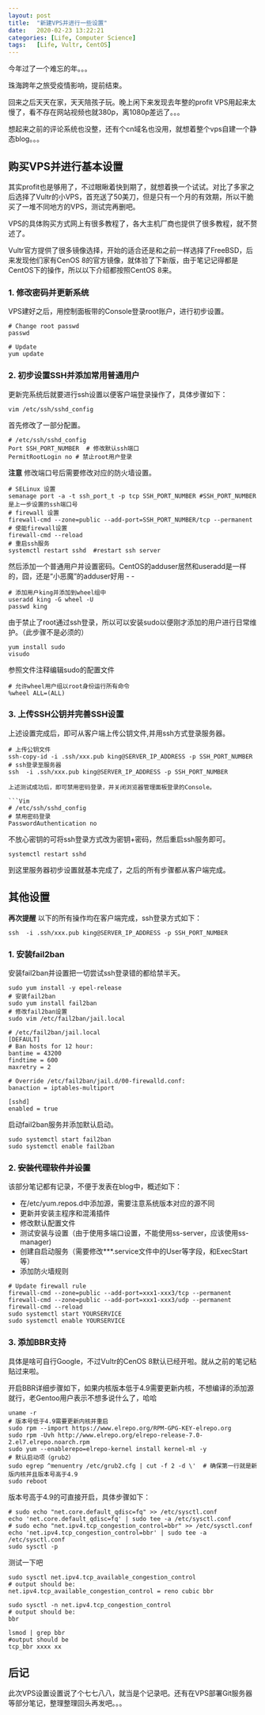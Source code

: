```yaml
---
layout: post
title:  "新建VPS并进行一些设置"
date:   2020-02-23 13:22:21
categories: [Life, Computer Science]
tags:   [Life, Vultr, CentOS]
---
```

今年过了一个难忘的年。。。

珠海跨年之旅受疫情影响，提前结束。

回来之后天天在家，天天陪孩子玩。晚上闲下来发现去年整的profit VPS用起来太慢了，看不存在网站视频也就380p，离1080p差远了。。。

想起来之前的评论系统也没整，还有个cn域名也没用，就想着整个vps自建一个静态blog。。。

## 购买VPS并进行基本设置

其实profit也是够用了，不过眼瞅着快到期了，就想着换一个试试。对比了多家之后选择了Vultr的小VPS，首充送了50美刀，但是只有一个月的有效期，所以干脆买了一堆不同地方的VPS，测试完再删吧。

VPS的具体购买方式网上有很多教程了，各大主机厂商也提供了很多教程，就不赘述了。

Vultr官方提供了很多镜像选择，开始的适合还是和之前一样选择了FreeBSD，后来发现他们家有CenOS 8的官方镜像，就体验了下新版，由于笔记记得都是CentOS下的操作，所以以下介绍都按照CentOS 8来。

### 1. 修改密码并更新系统

VPS建好之后，用控制面板带的Console登录root账户，进行初步设置。

```Shell
# Change root passwd
passwd

# Update
yum update
```

### 2. 初步设置SSH并添加常用普通用户

更新完系统后就要进行ssh设置以便客户端登录操作了，具体步骤如下：

```Shell
vim /etc/ssh/sshd_config
```
首先修改了一部分配置。

```Vim
# /etc/ssh/sshd_config
Port SSH_PORT_NUMBER  # 修改默认ssh端口
PermitRootLogin no # 禁止root用户登录
```

**注意** 修改端口号后需要修改对应的防火墙设置。

```Shell
# SELinux 设置
semanage port -a -t ssh_port_t -p tcp SSH_PORT_NUMBER #SSH_PORT_NUMBER是上一步设置的ssh端口号
# firewall 设置
firewall-cmd --zone=public --add-port=SSH_PORT_NUMBER/tcp --permanent
# 使能firewall设置
firewall-cmd --reload
# 重启ssh服务
systemctl restart sshd  #restart ssh server
```

然后添加一个普通用户并设置密码。CentOS的adduser居然和useradd是一样的，囧，还是“小恶魔”的adduser好用 - -

```Shell
# 添加用户king并添加到wheel组中
useradd king -G wheel -U
passwd king
```

由于禁止了root通过ssh登录，所以可以安装sudo以便刚才添加的用户进行日常维护。（此步骤不是必须的）

```Shell
yum install sudo
visudo
```
参照文件注释编辑sudo的配置文件
```Vim
# 允许wheel用户组以root身份运行所有命令
%wheel ALL=(ALL)
```
### 3. 上传SSH公钥并完善SSH设置

上述设置完成后，即可从客户端上传公钥文件,并用ssh方式登录服务器。

```Shell
# 上传公钥文件
ssh-copy-id -i .ssh/xxx.pub king@SERVER_IP_ADDRESS -p SSH_PORT_NUMBER
# ssh登录至服务器
ssh  -i .ssh/xxx.pub king@SERVER_IP_ADDRESS -p SSH_PORT_NUMBER

上述测试成功后，即可禁用密码登录，并关闭浏览器管理面板登录的Console。

```Vim
# /etc/ssh/sshd_config
# 禁用密码登录
PasswordAuthentication no
```
不放心密钥的可将ssh登录方式改为密钥+密码，然后重启ssh服务即可。

```Shell
systemctl restart sshd
```

到这里服务器初步设置就基本完成了，之后的所有步骤都从客户端完成。

## 其他设置

**再次提醒** 以下的所有操作均在客户端完成，ssh登录方式如下：

```Shell
ssh  -i .ssh/xxx.pub king@SERVER_IP_ADDRESS -p SSH_PORT_NUMBER
```

### 1. 安装fail2ban
安装fail2ban并设置把一切尝试ssh登录错的都给禁半天。

```Shell
sudo yum install -y epel-release
# 安装fail2ban
sudo yum install fail2ban
# 修改fail2ban设置
sudo vim /etc/fail2ban/jail.local
```
```Vim
# /etc/fail2ban/jail.local
[DEFAULT]
# Ban hosts for 12 hour:
bantime = 43200
findtime = 600
maxretry = 2

# Override /etc/fail2ban/jail.d/00-firewalld.conf:
banaction = iptables-multiport

[sshd]
enabled = true
```

启动fail2ban服务并添加默认启动。

```Shell
sudo systemctl start fail2ban
sudo systemctl enable fail2ban
```

### 2. ~~安装代理软件并设置~~

该部分笔记都有记录，不便于发表在blog中，概述如下：

+ 在/etc/yum.repos.d中添加源，需要注意系统版本对应的源不同
+ 更新并安装主程序和混淆插件
+ 修改默认配置文件
+ 测试安装与设置（由于使用多端口设置，不能使用ss-server，应该使用ss-manager)
+ 创建自启动服务（需要修改**\*.service文件中的User等字段，和ExecStart等）
+ 添加防火墙规则

```Shell
# Update firewall rule
firewall-cmd --zone=public --add-port=xxx1-xxx3/tcp --permanent
firewall-cmd --zone=public --add-port=xxx1-xxx3/udp --permanent
firewall-cmd --reload
sudo systemctl start YOURSERVICE
sudo systemctl enable YOURSERVICE
```

### 3. 添加BBR支持

具体是啥可自行Google，不过Vultr的CenOS 8默认已经开啦。就从之前的笔记粘贴过来啦。

开启BBR详细步骤如下，如果内核版本低于4.9需要更新内核，不想编译的添加源就行，老Gentoo用户表示不想多说什么了，哈哈

```Shell
uname -r
# 版本号低于4.9需要更新内核并重启
sudo rpm --import https://www.elrepo.org/RPM-GPG-KEY-elrepo.org
sudo rpm -Uvh http://www.elrepo.org/elrepo-release-7.0-2.el7.elrepo.noarch.rpm
sudo yum --enablerepo=elrepo-kernel install kernel-ml -y
# 默认启动项（grub2）
sudo egrep ^menuentry /etc/grub2.cfg | cut -f 2 -d \'  # 确保第一行就是新版内核并且版本号高于4.9
sudo reboot
```

版本号高于4.9的可直接开启，具体步骤如下：

```Shell
# sudo echo "net.core.default_qdisc=fq" >> /etc/sysctl.conf
echo 'net.core.default_qdisc=fq' | sudo tee -a /etc/sysctl.conf
# sudo echo "net.ipv4.tcp_congestion_control=bbr" >> /etc/sysctl.conf
echo 'net.ipv4.tcp_congestion_control=bbr' | sudo tee -a /etc/sysctl.conf
sudo sysctl -p
```

测试一下吧
```Shell
sudo sysctl net.ipv4.tcp_available_congestion_control
# output should be:
net.ipv4.tcp_available_congestion_control = reno cubic bbr

sudo sysctl -n net.ipv4.tcp_congestion_control
# output should be:
bbr

lsmod | grep bbr
#output should be
tcp_bbr xxxx xx
```

## 后记

此次VPS设置设置说了个七七八八，就当是个记录吧。还有在VPS部署Git服务器等部分笔记，整理整理回头再发吧。。。



